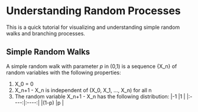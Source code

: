 # Understanding Random Processes

This is a quick tutorial for visualizing and understanding simple random walks and branching processes.

## Simple Random Walks

A simple random walk with parameter *p* in (0,1) is a sequence {X_n} of random variables with the following properties:
1. X_0 = 0
2. X_n+1 - X_n is independent of (X_0, X_1, ..., X_n) for all n
3. The random variable X_n+1 - X_n has the following distribution:
|-1    |1     |
|:----:|:----:|
|(1-p) |p     |


